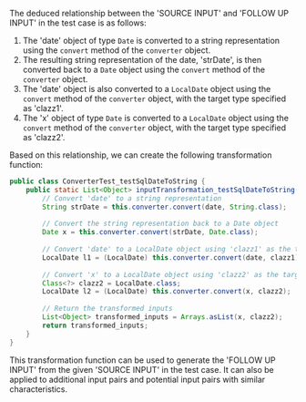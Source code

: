 The deduced relationship between the 'SOURCE INPUT' and 'FOLLOW UP INPUT' in the test case is as follows:

1. The 'date' object of type `Date` is converted to a string representation using the `convert` method of the `converter` object.
2. The resulting string representation of the date, 'strDate', is then converted back to a `Date` object using the `convert` method of the `converter` object.
3. The 'date' object is also converted to a `LocalDate` object using the `convert` method of the `converter` object, with the target type specified as 'clazz1'.
4. The 'x' object of type `Date` is converted to a `LocalDate` object using the `convert` method of the `converter` object, with the target type specified as 'clazz2'.

Based on this relationship, we can create the following transformation function:

```java
public class ConverterTest_testSqlDateToString {
    public static List<Object> inputTransformation_testSqlDateToString(Date date, Class<?> clazz1)  {
        // Convert 'date' to a string representation
        String strDate = this.converter.convert(date, String.class);
        
        // Convert the string representation back to a Date object
        Date x = this.converter.convert(strDate, Date.class);
        
        // Convert 'date' to a LocalDate object using 'clazz1' as the target type
        LocalDate l1 = (LocalDate) this.converter.convert(date, clazz1);
        
        // Convert 'x' to a LocalDate object using 'clazz2' as the target type
        Class<?> clazz2 = LocalDate.class;
        LocalDate l2 = (LocalDate) this.converter.convert(x, clazz2);
        
        // Return the transformed inputs
        List<Object> transformed_inputs = Arrays.asList(x, clazz2);
        return transformed_inputs;
    }
}
```

This transformation function can be used to generate the 'FOLLOW UP INPUT' from the given 'SOURCE INPUT' in the test case. It can also be applied to additional input pairs and potential input pairs with similar characteristics.